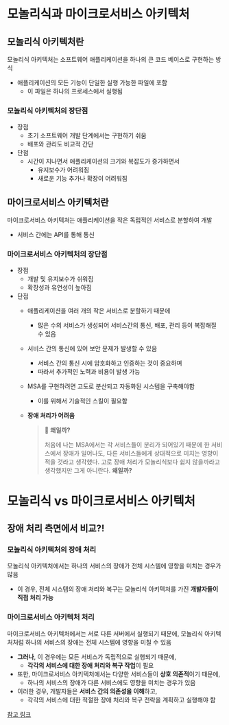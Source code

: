 # 모놀리식과 마이크로서비스 아키텍처
## 모놀리식 아키텍처란

모놀리식 아키텍처는 소프트웨어 애플리케이션을 하나의 큰 코드 베이스로 구현하는 방식

- 애플리케이션의 모든 기능이 단일한 실행 가능한 파일에 포함
    - 이 파일은 하나의 프로세스에서 실행됨

### 모놀리식 아키텍처의 장단점

- 장점
    - 초기 소프트웨어 개발 단계에서는 구현하기 쉬움
    - 배포와 관리도 비교적 간단
- 단점
    - 시간이 지나면서 애플리케이션의 크기와 복잡도가 증가하면서
        - 유지보수가 어려워짐
        - 새로운 기능 추가나 확장이 어려워짐

## 마이크로서비스 아키텍처란

마이크로서비스 아키텍처는 애플리케이션을 작은 독립적인 서비스로 분할하여 개발

- 서비스 간에는 API를 통해 통신

### 마이크로서비스 아키텍처의 장단점

- 장점
    - 개발 및 유지보수가 쉬워짐
    - 확장성과 유연성이 높아짐
- 단점
    - 애플리케이션을 여러 개의 작은 서비스로 분할하기 때문에
        - 많은 수의 서비스가 생성되어 서비스간의 통신, 배포, 관리 등이 복잡해질 수 있음
    - 서비스 간의 통신에 있어 보안 문제가 발생할 수 있음
        - 서비스 간의 통신 시에 암호화하고 인증하는 것이 중요하며
        - 따라서 추가적인 노력과 비용이 발생 가능
    - MSA를 구현하려면 고도로 분산되고 자동화된 시스템을 구축해야함
        - 이를 위해서 기술적인 스킬이 필요함
    - **장애 처리가 어려움**
        
        > 💬 **왜일까?**
        > 
        > 
        > 처음에 나는 MSA에서는 각 서비스들이 분리가 되어있기 때문에 한 서비스에서 장애가 일어나도, 다른 서비스들에게 상대적으로 미치는 영향이 적을 것라고 생각했다. 
        > 고로 장애 처리가 모놀리식보다 쉽지 않을까라고 생각했지만 그게 아니란다. **왜일까?**
        > 

# 모놀리식 vs 마이크로서비스 아키텍처

## 장애 처리 측면에서 비교?!

### **모놀리식 아키텍처의 장애 처리**

모놀리식 아키텍처에서는 하나의 서비스의 장애가 전체 시스템에 영향을 미치는 경우가 많음

- 이 경우, 전체 시스템의 장애 처리와 복구는 모놀리식 아키텍처를 가진 **개발자들이 직접 처리 가능**

### **마이크로서비스 아키텍처 처리**

마이크로서비스 아키텍처에서는 서로 다른 서버에서 실행되기 때문에, 모놀리식 아키텍처처럼 하나의 서비스의 장애는 전체 시스템에 영향을 미칠 수 있음

- **그러나**, 이 경우에는 모든 서비스가 독립적으로 실행되기 때문에,
    - **각각의 서비스에 대한 장애 처리와 복구 작업**이 필요
- 또한, 마이크로서비스 아키텍처에서는 다양한 서비스들이 **상호 의존적**이기 때문에,
    - 하나의 서비스의 장애가 다른 서비스에도 영향을 미치는 경우가 있음
- 이러한 경우, 개발자들은 **서비스 간의 의존성을 이해**하고,
    - 각각의 서비스에 대한 적절한 장애 처리와 복구 전략을 계획하고 실행해야 함
    
[참고 링크](https://yozm.wishket.com/magazine/detail/1813/)

